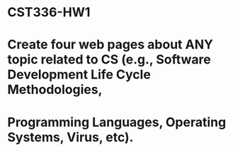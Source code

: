 # CST336-HW1
# Create four web pages about  ANY topic related to CS (e.g., Software Development Life Cycle Methodologies, 
# Programming Languages, Operating Systems, Virus, etc).
